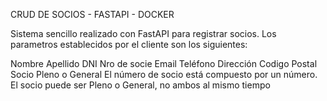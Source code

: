 CRUD DE SOCIOS - FASTAPI - DOCKER

Sistema sencillo realizado con FastAPI para registrar socios. 
Los parametros establecidos por el cliente son los siguientes:

Nombre
Apellido
DNI
Nro de socie
Email
Teléfono
Dirección
Codigo Postal
Socio Pleno o General
El número de socio está compuesto por un número.
El socio puede ser Pleno o General, no ambos al mismo tiempo
